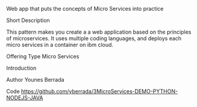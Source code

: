 Web app that puts the concepts of Micro Services into practice
                            



Short Description

This pattern makes you create a a web application based on the principles of microservices. It uses multiple coding languages, and deploys each micro services in a container on ibm cloud. 


Offering Type
Micro Services

Introduction



Author
Younes Berrada 

Code
https://github.com/yberrada/3MicroServices-DEMO-PYTHON-NODEJS-JAVA

